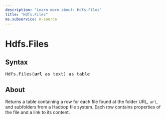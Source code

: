 ```yaml
---
description: "Learn more about: Hdfs.Files"
title: "Hdfs.Files"
ms.subservice: m-source
---
```

# Hdfs.Files

## Syntax

<pre>
Hdfs.Files(<b>url</b> as text) as table
</pre>

## About

Returns a table containing a row for each file found at the folder URL, `url`, and subfolders from a Hadoop file system. Each row contains properties of the file and a link to its content.
